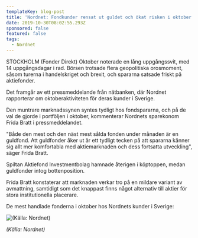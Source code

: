 ```yaml
---
templateKey: blog-post
title: 'Nordnet: Fondkunder rensat ut guldet och ökat risken i oktober'
date: 2019-10-30T08:02:55.293Z
sponsored: false
featured: false
tags:
  - Nordnet
---
```

STOCKHOLM (Fonder Direkt) Oktober noterade en lång uppgångssvit, med 14 uppgångsdagar i rad. Börsen trotsade flera geopolitiska orosmoment, såsom turerna i handelskriget och brexit, och spararna satsade friskt på aktiefonder.



Det framgår av ett pressmeddelande från nätbanken, där Nordnet rapporterar om oktoberaktiviteten för deras kunder i Sverige.



Den muntrare marknadssynen syntes tydligt hos fondspararna, och på de val de gjorde i portföljen i oktober, kommenterar Nordnets sparekonom Frida Bratt i pressmeddelandet.



"Både den mest och den näst mest sålda fonden under månaden är en guldfond. Att guldfonder åker ut är ett tydligt tecken på att spararna känner sig allt mer komfortabla med aktiemarknaden och dess fortsatta utveckling", säger Frida Bratt.



Spiltan Aktiefond Investmentbolag hamnade återigen i köptoppen, medan guldfonder intog bottenposition.



Frida Bratt konstaterar att marknaden verkar tro på en mildare variant av avmattning, samtidigt som det knappast finns något alternativ till aktier för stora institutionella placerare.



De mest handlade fonderna i oktober hos Nordnets kunder i Sverige:

![(Källa: Nordnet)](/img/nordnet.png "(Källa: Nordnet)")

_(Källa: Nordnet)_
